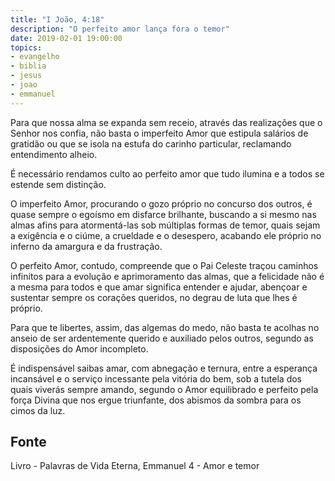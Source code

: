 ```yaml
---
title: "I João, 4:18"
description: "O perfeito amor lança fora o temor"
date: 2019-02-01 19:00:00
topics: 
- evangelho
- biblia
- jesus
- joao
- emmanuel
---
```


Para que nossa alma se expanda sem receio, através das realizações que o Senhor
nos confia, não basta o imperfeito Amor que estipula salários de gratidão ou que se isola
na estufa do carinho particular, reclamando entendimento alheio.

É necessário rendamos culto ao perfeito amor que tudo ilumina e a todos se estende
sem distinção.

O imperfeito Amor, procurando o gozo próprio no concurso dos outros, é quase
sempre o egoísmo em disfarce brilhante, buscando a si mesmo nas almas afins para
atormentá-las sob múltiplas formas de temor, quais sejam a exigência e o ciúme, a
crueldade e o desespero, acabando ele próprio no inferno da amargura e da frustração.

O perfeito Amor, contudo, compreende que o Pai Celeste traçou caminhos infinitos
para a evolução e aprimoramento das almas, que a felicidade não é a mesma para todos
e que amar significa entender e ajudar, abençoar e sustentar sempre os corações
queridos, no degrau de luta que lhes é próprio.

Para que te libertes, assim, das algemas do medo, não basta te acolhas no anseio
de ser ardentemente querido e auxiliado pelos outros, segundo as disposições do Amor
incompleto.

É indispensável saibas amar, com abnegação e ternura, entre a esperança
incansável e o serviço incessante pela vitória do bem, sob a tutela dos quais viverás
sempre amando, segundo o Amor equilibrado e perfeito pela força Divina que nos ergue
triunfante, dos abismos da sombra para os cimos da luz.



## Fonte
Livro - Palavras de Vida Eterna, Emmanuel
4 - Amor e temor
